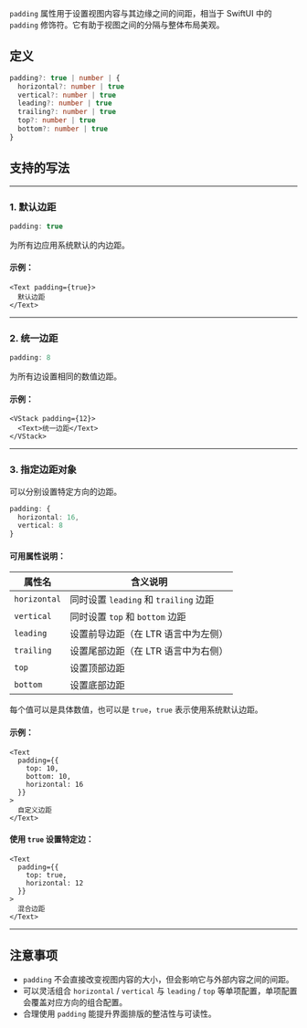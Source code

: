 `padding` 属性用于设置视图内容与其边缘之间的间距，相当于 SwiftUI 中的 `padding` 修饰符。它有助于视图之间的分隔与整体布局美观。

## 定义

```ts
padding?: true | number | {
  horizontal?: number | true
  vertical?: number | true
  leading?: number | true
  trailing?: number | true
  top?: number | true
  bottom?: number | true
}
```

## 支持的写法

---

### 1. 默认边距

```ts
padding: true
```

为所有边应用系统默认的内边距。

#### 示例：

```tsx
<Text padding={true}>
  默认边距
</Text>
```

---

### 2. 统一边距

```ts
padding: 8
```

为所有边设置相同的数值边距。

#### 示例：

```tsx
<VStack padding={12}>
  <Text>统一边距</Text>
</VStack>
```

---

### 3. 指定边距对象

可以分别设置特定方向的边距。

```ts
padding: {
  horizontal: 16,
  vertical: 8
}
```

#### 可用属性说明：

| 属性名          | 含义说明                           |
| ------------ | ------------------------------ |
| `horizontal` | 同时设置 `leading` 和 `trailing` 边距 |
| `vertical`   | 同时设置 `top` 和 `bottom` 边距       |
| `leading`    | 设置前导边距（在 LTR 语言中为左侧）           |
| `trailing`   | 设置尾部边距（在 LTR 语言中为右侧）           |
| `top`        | 设置顶部边距                         |
| `bottom`     | 设置底部边距                         |

每个值可以是具体数值，也可以是 `true`，`true` 表示使用系统默认边距。

#### 示例：

```tsx
<Text
  padding={{
    top: 10,
    bottom: 10,
    horizontal: 16
  }}
>
  自定义边距
</Text>
```

#### 使用 `true` 设置特定边：

```tsx
<Text
  padding={{
    top: true,
    horizontal: 12
  }}
>
  混合边距
</Text>
```

---

## 注意事项

* `padding` 不会直接改变视图内容的大小，但会影响它与外部内容之间的间距。
* 可以灵活组合 `horizontal` / `vertical` 与 `leading` / `top` 等单项配置，单项配置会覆盖对应方向的组合配置。
* 合理使用 `padding` 能提升界面排版的整洁性与可读性。

